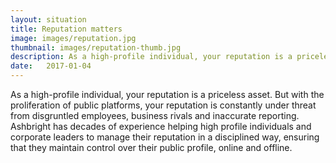 ```yaml
---
layout: situation
title: Reputation matters
image: images/reputation.jpg
thumbnail: images/reputation-thumb.jpg
description: As a high-profile individual, your reputation is a priceless asset. Ashbright has decades of experience helping successful individuals and business leaders manage their reputation, online and offline.
date:   2017-01-04
---
```


As a high-profile individual, your reputation is a priceless asset. But with the proliferation of public platforms, your reputation is constantly under threat from disgruntled employees, business rivals and inaccurate reporting. Ashbright has decades of experience helping high profile individuals and corporate leaders to manage their reputation in a disciplined way, ensuring that they maintain control over their public profile, online and offline.
